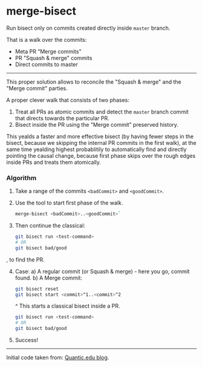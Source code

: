 # merge-bisect

Run bisect only on commits created directly inside `master` branch.

That is a walk over the commits:
  * Meta PR "Merge commits"
  * PR "Squash & merge" commits
  * Direct commits to master

---

This proper solution allows to reconcile the "Squash & merge" and the "Merge commit" parties.

A proper clever walk that consists of two phases:
1. Treat all PRs as atomic commits and detect the `master` branch commit that directs towards the particular PR.
2. Bisect inside the PR using the "Merge commit" preserved history.

This yealds a faster and more effective bisect (by having fewer steps in the bisect, because we skipping the internal PR commits in the first walk), at the same time yealding highest probablitily to automatically find and directly pointing the causal change, because first phase skips over the rough edges inside PRs and treats them atomically.

### Algorithm

  1. Take a range of the commits `<badCommit>` and `<goodCommit>`.
    
  2. Use the tool to start first phase of the walk.

      ```sh
      merge-bisect <badCommit>..<goodCommit>`
      ```
  
  3. Then continue the classical:

      ```sh
      git bisect run <test-command>
      # OR
      git bisect bad/good
      ```
  , to find the PR.

  4. Case:
    a) A regular commit (or Squash & merge) - here you go, commit found.
    b) A Merge commit:

        ```sh
        git bisect reset
        git bisect start <commit>^1..<commit>^2
        ```
        ^ This starts a classical bisect inside a PR.

        ```sh
        git bisect run <test-command>
        # OR
        git bisect bad/good
        ```

  5. Success!

---

Initial code taken from: [Quantic.edu blog](https://blog.quantic.edu/2015/02/03/git-bisect-debugging-with-feature-branches/).
